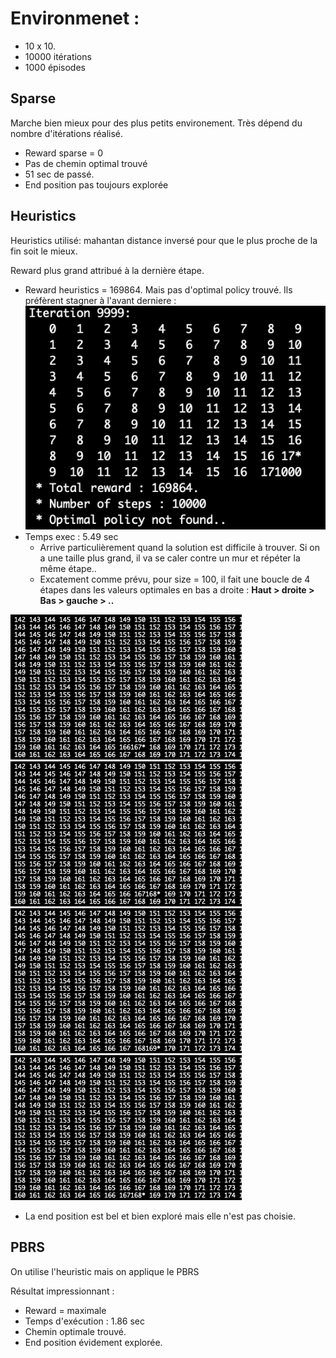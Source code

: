 # Environmenet :

* 10 x 10.
* 10000 itérations
*  1000 épisodes

## Sparse
Marche bien mieux pour des plus petits environement. Très dépend du nombre d'itérations réalisé.

* Reward sparse = 0
* Pas de chemin optimal trouvé
* 51 sec de passé.
* End position pas toujours explorée

## Heuristics
Heuristics utilisé: mahantan distance inversé pour que le plus proche de la fin soit le mieux.

Reward plus grand attribué à la dernière étape.

* Reward heuristics = 169864. Mais pas d'optimal policy trouvé. Ils préfèrent stagner à l'avant derniere :
![log](Images/heuri_stuck_1.png)
* Temps exec : 5.49 sec
	* Arrive particulièrement quand la solution est difficile à trouver. Si on a une taille plus grand, il va se caler contre un mur et répéter la même étape..
	* Excatement comme prévu, pour size = 100, il fait une boucle de 4 étapes dans les valeurs optimales en bas a droite : **Haut > droite > Bas > gauche > ..**
	
![first](Images/heuri_stuck_2_1.png) ![2](Images/heuri_stuck_2_2.png) ![3](Images/heuri_stuck_2_3.png) ![4](Images/heuri_stuck_2_4.png)
* La end position est bel et bien exploré mais elle n'est pas choisie.

## PBRS
On utilise l'heuristic mais on applique le PBRS

Résultat impressionnant :

* Reward = maximale
* Temps d'exécution : 1.86 sec
* Chemin optimale trouvé.
* End position évidement explorée.
